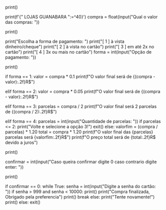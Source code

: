 print()

print(f'{" LOJAS GUANABARA ":=^40}')
compra = float(input("Qual o valor das compras: "))

print()

print("Escolha a forma de pagamento: ")
print("[ 1 ] à vista dinheiro/cheque")
print("[ 2 ] à vista no cartão")
print("[ 3 ] em até 2x no cartão")
print("[ 4 ] 3x ou mais no cartão")
forma = int(input("Opção de pagamento: "))

print()

if forma == 1:
    valor = compra * 0.1
    print(f"O valor final será de {(compra - valor):.2f}R$")

elif forma == 2:
    valor = compra * 0.05
    print(f"O valor final será de {(compra - valor):.2f}R$")

elif forma == 3:
    parcelas = compra / 2
    print(f"O valor final será 2 parcelas de {(compra / 2):.2f}R$")

elif forma == 4:
    parcelas = int(input("Quantidade de parcelas: "))
    if parcelas <= 2:
        print("Volte e selecione a opção 3!")
        exit()
    else:
        valorfim = (compra / parcelas) * 1.20
        total = compra * 1.20
        print(f"O valor final das {parcelas} parcelas será {valorfim:.2f}R$")
        print(f"O preço total será de {total:.2f}R$ devido a juros")

print()

confirmar = int(input("Caso queira confirmar digite 0 caso contrario digite enter: "))

print()

if confirmar == 0:
    while True:
        senha = int(input("Digite a senha do cartão: "))
        if senha > 999 and senha < 10000:
            print()
            print("Compra finalizada, Obrigado pela preferencia")
            print()
            break
        else:
            print("Tente novamente!")
            print()
else:
    exit()
